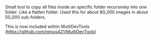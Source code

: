 Small tool to copy all files inside an specific folder recursivley into one folder. Like a flatten folder. Used this for about 80_000 images in about 50_000 sub-folders.

This is now included within MultiDevTools (https://github.com/nexus421/MultiDevTools)
